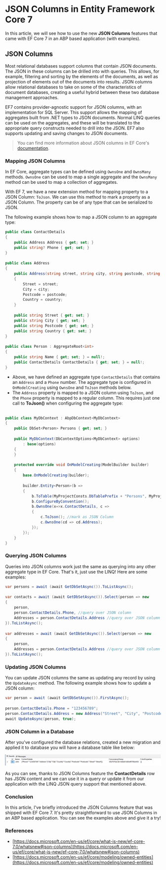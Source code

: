 # JSON Columns in Entity Framework Core 7

In this article, we will see how to use the new **JSON Columns** features that came with EF Core 7 in an ABP based application (with examples).

## JSON Columns

Most relational databases support columns that contain JSON documents. The JSON in these columns can be drilled into with queries. This allows, for example, filtering and sorting by the elements of the documents, as well as projection of elements out of the documents into results. JSON columns allow relational databases to take on some of the characteristics of document databases, creating a useful hybrid between these two database management approaches.

EF7 contains provider-agnostic support for JSON columns, with an implementation for SQL Server. This support allows the mapping of aggregates built from .NET types to JSON documents. Normal LINQ queries can be used on the aggregates, and these will be translated to the appropriate query constructs needed to drill into the JSON. EF7 also supports updating and saving changes to JSON documents.

> You can find more information about JSON columns in EF Core's [documentation](https://docs.microsoft.com/en-us/ef/core/what-is-new/ef-core-7.0/whatsnew#json-columns).

### Mapping JSON Columns

In EF Core, aggregate types can be defined using `OwnsOne` and `OwnsMany` methods. `OwnsOne` can be used to map a single aggregate and the `OwnsMany` method can be used to map a collection of aggregates.

With EF 7, we have a new extension method for mapping  property to a JSON Column: `ToJson`. We can use this method to mark a property as a JSON Column. The property can be of any type that can be serialized to JSON.

The following example shows how to map a JSON column to an aggregate type:

```csharp	
public class ContactDetails
{
    public Address Address { get; set; }
    public string? Phone { get; set; }
}

public class Address
{
    public Address(string street, string city, string postcode, string country)
    {
        Street = street;
        City = city;
        Postcode = postcode;
        Country = country;
    }

    public string Street { get; set; }
    public string City { get; set; }
    public string Postcode { get; set; }
    public string Country { get; set; }
}

public class Person : AggregateRoot<int>
{
    public string Name { get; set; } = null!;
    public ContactDetails ContactDetails { get; set; } = null!;
}
```

* Above, we have defined an aggregate type `ContactDetails` that contains an `Address` and a `Phone` number. The aggregate type is configured in `OnModelCreating` using `OwnsOne` and `ToJson` methods below. 
* The `Address` property is mapped to a JSON column using `ToJson`, and the `Phone` property is mapped to a regular column. This requires just one call to **ToJson()** when configuring the aggregate type:

```csharp	

public class MyDbContext : AbpDbContext<MyDbContext>
{
    public DbSet<Person> Persons { get; set; }

    public MyDbContext(DbContextOptions<MyDbContext> options)
        : base(options)
    {
    }

    protected override void OnModelCreating(ModelBuilder builder)
    {
        base.OnModelCreating(builder);

        builder.Entity<Person>(b =>
        {
            b.ToTable(MyProjectConsts.DbTablePrefix + "Persons", MyProjecConsts.DbSchema);
            b.ConfigureByConvention();
            b.OwnsOne(x=>x.ContactDetails, c =>
            {
                c.ToJson(); //mark as JSON Column
                c.OwnsOne(cd => cd.Address);
            });
        });
    }
}
```

### Querying JSON Columns

Queries into JSON columns work just the same as querying into any other aggregate type in EF Core. That's it, just use the LINQ! Here are some examples:

```csharp
var persons = await (await GetDbSetAsync()).ToListAsync();

var contacts = await (await GetDbSetAsync()).Select(person => new
{
    person,
    person.ContactDetails.Phone, //query over JSON column
    Addresses = person.ContactDetails.Address //query over JSON column
}).ToListAsync();

var addresses = await (await GetDbSetAsync()).Select(person => new
{
    person,
    Addresses = person.ContactDetails.Address //query over JSON column
}).ToListAsync();
```

### Updating JSON Columns

You can update JSON columns the same as updating any record by using the `UpdateAsync` method. The following example shows how to update a JSON column:

```csharp
var person = await (await GetDbSetAsync()).FirstAsync();

person.ContactDetails.Phone = "123456789";
person.ContactDetails.Address = new Address("Street", "City", "Postcode", "Country");
await UpdateAsync(person, true);
```

### JSON Column in a Database

After you've configured the database relations, created a new migration and applied it to database you will have a database table like below:

![image](./Database.png)

As you can see, thanks to JSON Columns feature the **ContactDetails** row has JSON content and we can use it in a query or update it from our application with the LINQ JSON query support that mentioned above.

### Conclusion

In this article, I've briefly introduced the JSON Columns feature that was shipped with EF Core 7. It's pretty straightforward to use JSON Columns in an ABP based application. You can see the examples above and give it a try!

### References

* [https://docs.microsoft.com/en-us/ef/core/what-is-new/ef-core-7.0/whatsnew#json-columns](https://docs.microsoft.com/en-us/ef/core/what-is-new/ef-core-7.0/whatsnew#json-columns)
* [https://docs.microsoft.com/en-us/ef/core/modeling/owned-entities](https://docs.microsoft.com/en-us/ef/core/modeling/owned-entities)